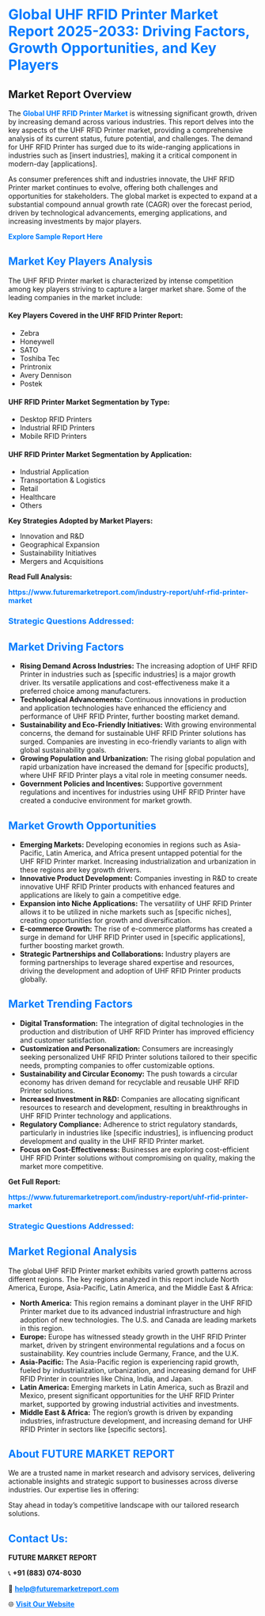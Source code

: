 <h1 style="color: #007BFF;">Global UHF RFID Printer Market Report 2025-2033: Driving Factors, Growth Opportunities, and Key Players</h1>

<section id="overview">
<h2>Market Report Overview</h2>
<p>The <a href="https://www.futuremarketreport.com/industry-report/uhf-rfid-printer-market" style="color: #007BFF; text-decoration: none;"><strong>Global UHF RFID Printer Market</strong></a> is witnessing significant growth, driven by increasing demand across various industries. This report delves into the key aspects of the UHF RFID Printer market, providing a comprehensive analysis of its current status, future potential, and challenges. The demand for UHF RFID Printer has surged due to its wide-ranging applications in industries such as [insert industries], making it a critical component in modern-day [applications].</p>
<p>As consumer preferences shift and industries innovate, the UHF RFID Printer market continues to evolve, offering both challenges and opportunities for stakeholders. The global market is expected to expand at a substantial compound annual growth rate (CAGR) over the forecast period, driven by technological advancements, emerging applications, and increasing investments by major players.</p>
</section>

<section id="overview">
<p><a href="https://www.futuremarketreport.com/request-sample/reportId=50508" style="color: #007BFF; text-decoration: none;"><strong>Explore Sample Report Here</strong></a></p>
</section>

<section id="key-players">
<h2 style="color: #007BFF;">Market Key Players Analysis</h2>
<p>The UHF RFID Printer market is characterized by intense competition among key players striving to capture a larger market share. Some of the leading companies in the market include:</p>
<h4>Key Players Covered in the UHF RFID Printer Report:</h4>
<ul><li>Zebra</li><li>Honeywell</li><li>SATO</li><li>Toshiba Tec</li><li>Printronix</li><li>Avery Dennison</li><li>Postek</li></ul>
<h4>UHF RFID Printer Market Segmentation by Type:</h4>
<ul><li>Desktop RFID Printers</li><li>Industrial RFID Printers</li><li>Mobile RFID Printers</li></ul>

<h4>UHF RFID Printer Market Segmentation by Application:</h4>
<ul><li>Industrial Application</li><li>Transportation &amp; Logistics</li><li>Retail</li><li>Healthcare</li><li>Others</li></ul>
<p><strong>Key Strategies Adopted by Market Players:</strong></p>
<ul>
<li>Innovation and R&D</li>
<li>Geographical Expansion</li>
<li>Sustainability Initiatives</li>
<li>Mergers and Acquisitions</li>
</ul>
</section>

<section>
<p><strong>Read Full Analysis: </strong></p><a href="https://www.futuremarketreport.com/industry-report/uhf-rfid-printer-market" style="color: #007BFF; text-decoration: none;"><strong>https://www.futuremarketreport.com/industry-report/uhf-rfid-printer-market</strong></a>
<h3 style="color: #007BFF;">Strategic Questions Addressed:</h3>
</section>

<section id="driving-factors">
<h2 style="color: #007BFF;">Market Driving Factors</h2>
<ul>
<li><strong>Rising Demand Across Industries:</strong> The increasing adoption of UHF RFID Printer in industries such as [specific industries] is a major growth driver. Its versatile applications and cost-effectiveness make it a preferred choice among manufacturers.</li>
<li><strong>Technological Advancements:</strong> Continuous innovations in production and application technologies have enhanced the efficiency and performance of UHF RFID Printer, further boosting market demand.</li>
<li><strong>Sustainability and Eco-Friendly Initiatives:</strong> With growing environmental concerns, the demand for sustainable UHF RFID Printer solutions has surged. Companies are investing in eco-friendly variants to align with global sustainability goals.</li>
<li><strong>Growing Population and Urbanization:</strong> The rising global population and rapid urbanization have increased the demand for [specific products], where UHF RFID Printer plays a vital role in meeting consumer needs.</li>
<li><strong>Government Policies and Incentives:</strong> Supportive government regulations and incentives for industries using UHF RFID Printer have created a conducive environment for market growth.</li>
</ul>
</section>

<section id="growth-opportunities">
<h2 style="color: #007BFF;">Market Growth Opportunities</h2>
<ul>
<li><strong>Emerging Markets:</strong> Developing economies in regions such as Asia-Pacific, Latin America, and Africa present untapped potential for the UHF RFID Printer market. Increasing industrialization and urbanization in these regions are key growth drivers.</li>
<li><strong>Innovative Product Development:</strong> Companies investing in R&D to create innovative UHF RFID Printer products with enhanced features and applications are likely to gain a competitive edge.</li>
<li><strong>Expansion into Niche Applications:</strong> The versatility of UHF RFID Printer allows it to be utilized in niche markets such as [specific niches], creating opportunities for growth and diversification.</li>
<li><strong>E-commerce Growth:</strong> The rise of e-commerce platforms has created a surge in demand for UHF RFID Printer used in [specific applications], further boosting market growth.</li>
<li><strong>Strategic Partnerships and Collaborations:</strong> Industry players are forming partnerships to leverage shared expertise and resources, driving the development and adoption of UHF RFID Printer products globally.</li>
</ul>
</section>

<section id="trending-factors">
<h2 style="color: #007BFF;">Market Trending Factors</h2>
<ul>
<li><strong>Digital Transformation:</strong> The integration of digital technologies in the production and distribution of UHF RFID Printer has improved efficiency and customer satisfaction.</li>
<li><strong>Customization and Personalization:</strong> Consumers are increasingly seeking personalized UHF RFID Printer solutions tailored to their specific needs, prompting companies to offer customizable options.</li>
<li><strong>Sustainability and Circular Economy:</strong> The push towards a circular economy has driven demand for recyclable and reusable UHF RFID Printer solutions.</li>
<li><strong>Increased Investment in R&D:</strong> Companies are allocating significant resources to research and development, resulting in breakthroughs in UHF RFID Printer technology and applications.</li>
<li><strong>Regulatory Compliance:</strong> Adherence to strict regulatory standards, particularly in industries like [specific industries], is influencing product development and quality in the UHF RFID Printer market.</li>
<li><strong>Focus on Cost-Effectiveness:</strong> Businesses are exploring cost-efficient UHF RFID Printer solutions without compromising on quality, making the market more competitive.</li>
</ul>
</section>

<section>
<p><strong>Get Full Report: </strong></p><a href="https://www.futuremarketreport.com/industry-report/uhf-rfid-printer-market" style="color: #007BFF; text-decoration: none;"><strong>https://www.futuremarketreport.com/industry-report/uhf-rfid-printer-market</strong></a>
<h3 style="color: #007BFF;">Strategic Questions Addressed:</h3>
</section>


<section id="regional-analysis">
<h2 style="color: #007BFF;">Market Regional Analysis</h2>
<p>The global UHF RFID Printer market exhibits varied growth patterns across different regions. The key regions analyzed in this report include North America, Europe, Asia-Pacific, Latin America, and the Middle East & Africa:</p>
<ul>
<li><strong>North America:</strong> This region remains a dominant player in the UHF RFID Printer market due to its advanced industrial infrastructure and high adoption of new technologies. The U.S. and Canada are leading markets in this region.</li>
<li><strong>Europe:</strong> Europe has witnessed steady growth in the UHF RFID Printer market, driven by stringent environmental regulations and a focus on sustainability. Key countries include Germany, France, and the U.K.</li>
<li><strong>Asia-Pacific:</strong> The Asia-Pacific region is experiencing rapid growth, fueled by industrialization, urbanization, and increasing demand for UHF RFID Printer in countries like China, India, and Japan.</li>
<li><strong>Latin America:</strong> Emerging markets in Latin America, such as Brazil and Mexico, present significant opportunities for the UHF RFID Printer market, supported by growing industrial activities and investments.</li>
<li><strong>Middle East & Africa:</strong> The region’s growth is driven by expanding industries, infrastructure development, and increasing demand for UHF RFID Printer in sectors like [specific sectors].</li>
</ul>
</section>

<footer>
<h2 style="color: #007BFF;">About FUTURE MARKET REPORT</h2>
<p>We are a trusted name in market research and advisory services, delivering actionable insights and strategic support to businesses across diverse industries. Our expertise lies in offering:</p>

<p>Stay ahead in today’s competitive landscape with our tailored research solutions.</p>

<h2 style="color: #007BFF;">Contact Us:</h2>
<p><strong>FUTURE MARKET REPORT</strong></p>
<p>📞 <strong>+91 (883) 074-8030</strong></p>
<p>📧 <strong><a href="mailto:help@futuremarketreport.com" style="color: #007BFF;">help@futuremarketreport.com</a></strong></p>
<p>🌐 <strong><a href="https://www.futuremarketreport.com/" style="color: #007BFF;">Visit Our Website</a></strong></p>
</footer>